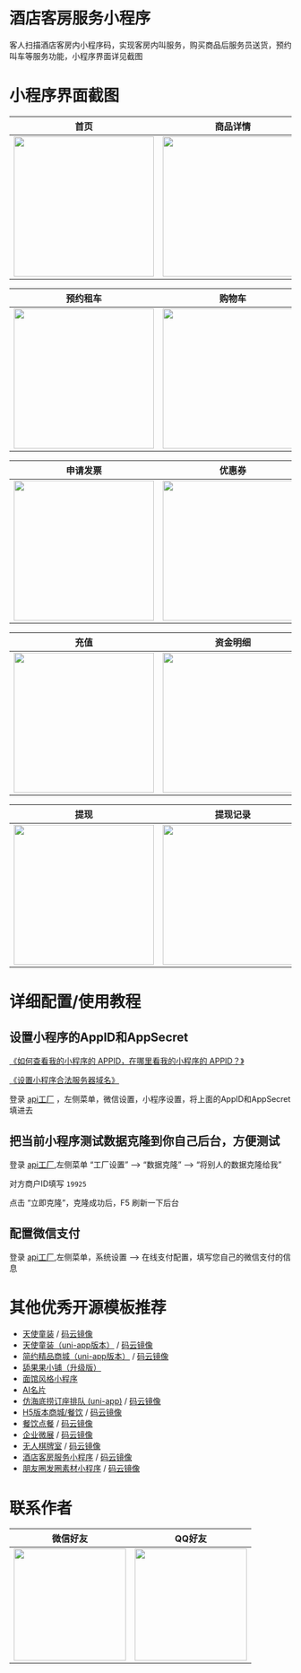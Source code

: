 # 酒店客房服务小程序

客人扫描酒店客房内小程序码，实现客房内叫服务，购买商品后服务员送货，预约叫车等服务功能，小程序界面详见截图

# 小程序界面截图

| 首页 | 商品详情 | 下单
| :------: | :------: | :------: |
| <img src="https://dcdn.it120.cc/2024/02/26/94d1c436-dc01-4a45-83e3-3eba37b2f1d2.png" width="250px"> | <img src="https://dcdn.it120.cc/2024/02/26/ab7860b5-dcd2-4851-96c1-17ebffbfd6d8.png" width="250px"> | <img src="https://dcdn.it120.cc/2024/02/26/f324d487-38e8-4904-9192-f6d4a98780e6.png" width="250px"> |

| 预约租车 | 购物车 | 会员中心
| :------: | :------: | :------: |
| <img src="https://dcdn.it120.cc/2024/02/26/a0912fe4-dd88-4597-a4af-d0d1c0fb0a60.png" width="250px"> | <img src="https://dcdn.it120.cc/2024/02/26/ebdfc70f-5dcf-43fe-837c-3076d064148c.png" width="250px"> | <img src="https://dcdn.it120.cc/2024/02/26/2d177977-3dbe-48d6-bf75-defffa136e3b.png" width="250px"> |


| 申请发票 | 优惠券 | 订单列表
| :------: | :------: | :------: |
| <img src="https://dcdn.it120.cc/2024/02/26/ade0a133-d1c3-4cde-8775-139fce999deb.png" width="250px"> | <img src="https://dcdn.it120.cc/2024/02/26/1d14bb39-f87f-4110-b284-a3944d54ff8b.png" width="250px"> | <img src="https://dcdn.it120.cc/2024/02/26/e5b9abc6-ae51-4fa5-a2b2-af629df00370.png" width="250px"> |


| 充值 | 资金明细 | 收货地址
| :------: | :------: | :------: |
| <img src="https://dcdn.it120.cc/2024/02/26/a230ee63-a36d-4fe6-8ff1-fdc86f110a5f.png" width="250px"> | <img src="https://dcdn.it120.cc/2024/02/26/8ebbf1ea-47ee-4e7d-9688-ff8f2c223f28.png" width="250px"> | <img src="https://dcdn.it120.cc/2024/02/26/ade09e7b-0b22-421a-85a3-c5414fe437f1.png" width="250px"> |


| 提现 | 提现记录
| :------: | :------: |
| <img src="https://dcdn.it120.cc/2024/02/26/e10b49c7-f3f3-4711-8aa4-8120530c3400.png" width="250px"> | <img src="https://dcdn.it120.cc/2024/02/26/aca0fe3b-6b7c-42fe-9b1f-3eab3152cc96.png" width="250px"> |


# 详细配置/使用教程

## 设置小程序的AppID和AppSecret

[《如何查看我的小程序的 APPID，在哪里看我的小程序的 APPID？》](https://jingyan.baidu.com/article/642c9d340305e3644a46f795.html)

[《设置小程序合法服务器域名》](https://www.yuque.com/apifm/doc/tvpou9)

登录 [api工厂](https://admin.it120.cc) ，左侧菜单，微信设置，小程序设置，将上面的AppID和AppSecret填进去

## 把当前小程序测试数据克隆到你自己后台，方便测试

登录 [api工厂](https://admin.it120.cc),左侧菜单 “工厂设置” --> “数据克隆” --> “将别人的数据克隆给我”

对方商户ID填写 `19925`

点击 “立即克隆”，克隆成功后，F5 刷新一下后台

## 配置微信支付

登录 [api工厂](https://admin.it120.cc),左侧菜单，系统设置 -->  在线支付配置，填写您自己的微信支付的信息

# 其他优秀开源模板推荐
- [天使童装](https://github.com/EastWorld/wechat-app-mall)   /  [码云镜像](https://gitee.com/javazj/wechat-app-mall)
- [天使童装（uni-app版本）](https://github.com/gooking/uni-app-mall)  /   [码云镜像](https://gitee.com/javazj/uni-app-mall)
- [简约精品商城（uni-app版本）](https://github.com/gooking/uni-app--mini-mall)  /   [码云镜像](https://gitee.com/javazj/uni-app--mini-mall)
- [舔果果小铺（升级版）](https://github.com/gooking/TianguoguoXiaopu)
- [面馆风格小程序](https://gitee.com/javazj/noodle_shop_procedures)
- [AI名片](https://github.com/gooking/visitingCard)
- [仿海底捞订座排队 (uni-app)](https://github.com/gooking/dingzuopaidui)  /   [码云镜像](https://gitee.com/javazj/dingzuopaidui)
- [H5版本商城/餐饮](https://github.com/gooking/vueMinishop)  /  [码云镜像](https://gitee.com/javazj/vueMinishop)
- [餐饮点餐](https://github.com/woniudiancang/bee)  / [码云镜像](https://gitee.com/woniudiancang/bee)
- [企业微展](https://github.com/gooking/qiyeweizan)  / [码云镜像](https://gitee.com/javazj/qiyeweizan)
- [无人棋牌室](https://github.com/gooking/wurenqipai)  / [码云镜像](https://gitee.com/javazj/wurenqipai)
- [酒店客房服务小程序](https://github.com/gooking/hotelRoomService)  / [码云镜像](https://gitee.com/javazj/hotelRoomService)
- [朋友圈发圈素材小程序](https://github.com/gooking/moments)  / [码云镜像](https://gitee.com/javazj/moments)

# 联系作者

| 微信好友 | QQ好友 |
| :------: | :------: |
| <img src="https://dcdn.it120.cc/2021/09/13/61a80363-9085-4a10-9447-e276a3d40ab3.jpeg" width="200px"> | <img src="https://dcdn.it120.cc/2021/09/13/08a598d8-8186-4159-9930-2e4908accc5e.png" width="200px"> |
